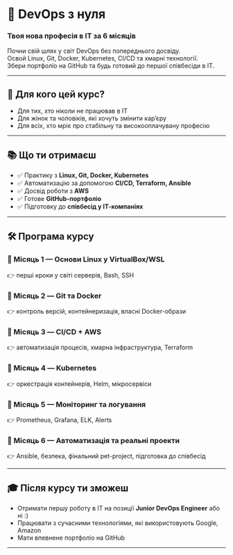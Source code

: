 # 🚀 DevOps з нуля
### Твоя нова професія в ІТ за 6 місяців

Почни свій шлях у світ DevOps без попереднього досвіду.  
Освой Linux, Git, Docker, Kubernetes, CI/CD та хмарні технології.  
Збери портфоліо на GitHub та будь готовий до першої співбесіди в ІТ.

---

## 🎯 Для кого цей курс?
- Для тих, хто ніколи не працював в ІТ  
- Для жінок та чоловіків, які хочуть змінити кар’єру  
- Для всіх, хто мріє про стабільну та високооплачувану професію  

---

## 📚 Що ти отримаєш
- ✅ Практику з **Linux, Git, Docker, Kubernetes**  
- ✅ Автоматизацію за допомогою **CI/CD, Terraform, Ansible**  
- ✅ Досвід роботи з **AWS**  
- ✅ Готове **GitHub-портфоліо**  
- ✅ Підготовку до **співбесід у ІТ-компаніях**  

---

## 🛠️ Програма курсу

### 🔹 Місяць 1 — Основи Linux у VirtualBox/WSL
👉 перші кроки у світі серверів, Bash, SSH  

### 🔹 Місяць 2 — Git та Docker  
👉 контроль версій, контейнеризація, власні Docker-образи  

### 🔹 Місяць 3 — CI/CD + AWS  
👉 автоматизація процесів, хмарна інфраструктура, Terraform  

### 🔹 Місяць 4 — Kubernetes  
👉 оркестрація контейнерів, Helm, мікросервіси  

### 🔹 Місяць 5 — Моніторинг та логування  
👉 Prometheus, Grafana, ELK, Alerts  

### 🔹 Місяць 6 — Автоматизація та реальні проекти  
👉 Ansible, безпека, фінальний pet-project, підготовка до співбесід  

---

## 🎓 Після курсу ти зможеш
- Отримати першу роботу в ІТ на позиції **Junior DevOps Engineer** або ні :)
- Працювати з сучасними технологіями, які використовують Google, Amazon  
- Мати впевнене портфоліо на GitHub  

---

